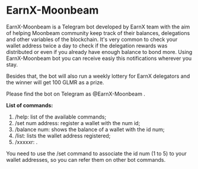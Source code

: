 # EarnX-Moonbeam
EarnX-Moonbeam is a Telegram bot developed by EarnX team with the aim of helping Moonbeam community keep track of their balances, delegations and other variables of the blockchain. It's very common to check your wallet address twice a day to check if the delegation rewards was distributed or even if you already have enough balance to bond more. Using EarnX-Moonbeam bot you can receive easiy this notifications wherever you stay. 

Besides that, the bot will also run a weekly lottery for EarnX delegators and the winner will get 100 GLMR as a prize. 

Please find the bot on Telegram as @EarnX-Moonbeam .

**List of commands:**

1. /help: list of the available commands;
2. /set num address: register a wallet with the num id;
3. /balance num: shows the balance of a wallet with the id num;
4. /list: lists the wallet address registered;
5. /xxxxxr:  .

You need to use the /set command to associate the id num (1 to 5) to your wallet addresses, so you can refer them on other bot commands.
